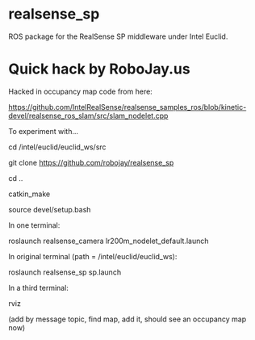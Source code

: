 # realsense_sp
ROS package for the RealSense SP middleware under Intel Euclid.

# Quick hack by RoboJay.us
Hacked in occupancy map code from here:

https://github.com/IntelRealSense/realsense_samples_ros/blob/kinetic-devel/realsense_ros_slam/src/slam_nodelet.cpp

To experiment with...

cd /intel/euclid/euclid_ws/src

git clone https://github.com/robojay/realsense_sp

cd ..

catkin_make

source devel/setup.bash

In one terminal:

roslaunch realsense_camera lr200m_nodelet_default.launch

In original terminal (path = /intel/euclid/euclid_ws):

roslaunch realsense_sp sp.launch

In a third terminal:

rviz

(add by message topic, find map, add it, should see an occupancy map now)


